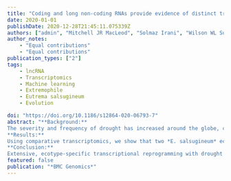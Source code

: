 ```yaml
---
title: "Coding and long non-coding RNAs provide evidence of distinct transcriptional reprogramming for two ecotypes of the extremophile plant Eutrema salsugineum undergoing water deficit stress"
date: 2020-01-01
publishDate: 2020-12-28T21:45:11.075339Z
authors: ["admin", "Mitchell JR MacLeod", "Solmaz Irani", "Wilson WL Sung", "Marc J Champigny", "Peter S Summers", "G Brian Golding", "Elizabeth A Weretilnyk"]
author_notes:
    - "Equal contributions"
    - "Equal contributions"
publication_types: ["2"]
tags:
    - lncRNA
    - Transcriptomics
    - Machine learning
    - Extremophile
    - Eutrema salsugineum
    - Evolution

doi: "https://doi.org/10.1186/s12864-020-06793-7"
abstract: "**Background:**
The severity and frequency of drought has increased around the globe, creating challenges in ensuring food security for a growing world population. As a consequence, improving water use efficiency by crops has become an important objective for crop improvement. Some wild crop relatives have adapted to extreme osmotic stresses and can provide valuable insights into traits and genetic signatures that can guide efforts to improve crop tolerance to water deficits. *Eutrema salsugineum*, a close relative of many cruciferous crops, is a halophytic plant and extremophyte model for abiotic stress research.
**Results:**
Using comparative transcriptomics, we show that two *E. salsugineum* ecotypes display significantly different transcriptional responses towards a two-stage drought treatment. Even before visibly wilting, water deficit led to the differential expression of almost 1,100 genes for an ecotype from the semi-arid, sub-arctic Yukon, Canada, but only 63 genes for an ecotype from the semi-tropical, monsoonal, Shandong, China. After recovery and a second drought treatment, about 5,000 differentially expressed genes were detected in Shandong plants versus 1,900 genes in Yukon plants. Only 13 genes displayed similar drought-responsive patterns for both ecotypes. We detected 1,007 long non-protein coding RNAs (lncRNAs), 8% were only expressed in stress-treated plants, a surprising outcome given the documented association between lncRNA expression and stress. Co-expression network analysis of the transcriptomes identified eight gene clusters where at least half of the genes in each cluster were differentially expressed. While many gene clusters were correlated to drought treatments, only a single cluster significantly correlated to drought exposure in both ecotypes.
**Conclusion:**
Extensive, ecotype-specific transcriptional reprogramming with drought was unexpected given that both ecotypes are adapted to saline habitats providing persistent exposure to osmotic stress. This ecotype-specific response would have escaped notice had we used a single exposure to water deficit. Finally, the apparent capacity to improve tolerance and growth after a drought episode represents an important adaptive trait for a plant that thrives under semi-arid Yukon conditions, and may be similarly advantageous for crop species experiencing stresses attributed to climate change."
featured: false
publication: "*BMC Genomics*"
---
```


